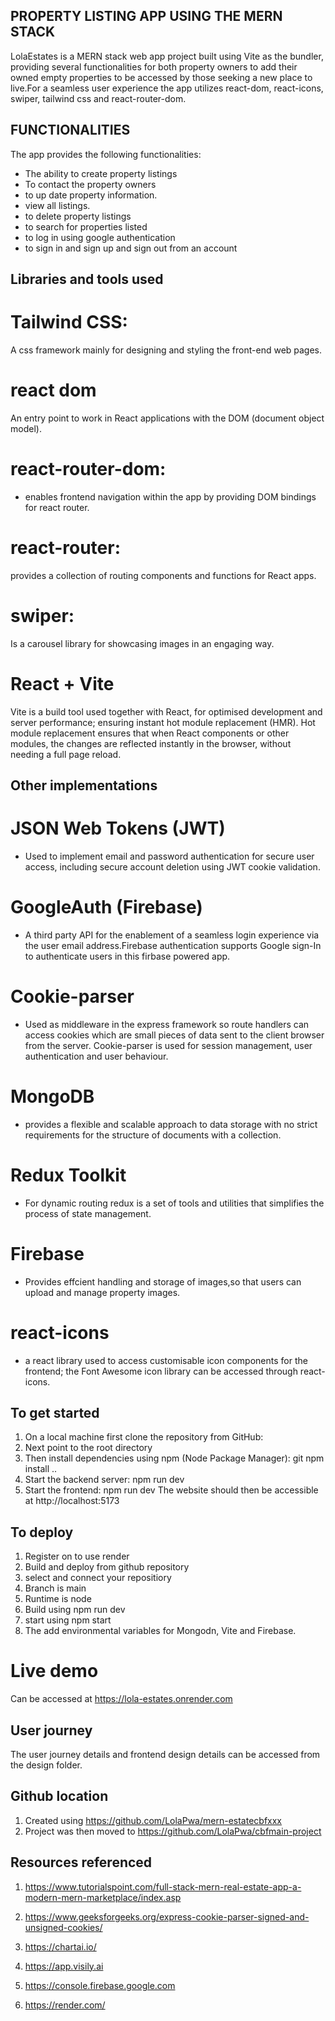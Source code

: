 ## PROPERTY LISTING APP USING THE MERN STACK

LolaEstates is a MERN stack web app project built using Vite as the bundler, providing several functionalities for both property owners to add 
their owned empty properties to be accessed by those seeking a new place to live.For a seamless user experience the app utilizes react-dom,
react-icons, swiper, tailwind css and react-router-dom.

## FUNCTIONALITIES
The app provides the following functionalities:
- The ability to create property listings
- To contact the property owners
- to up date property information.
- view all listings.
- to delete property listings
- to search for properties listed
- to log in using google authentication
- to sign in and sign up and sign out from an account

## Libraries and tools used
# Tailwind CSS: 
A css framework mainly for designing and styling the front-end web pages.
# react dom
An entry point to work in React applications with the DOM (document object model).
# react-router-dom: 
- enables frontend navigation within the app by providing DOM bindings for react router.
# react-router:
provides a collection of routing components and functions for React apps.
# swiper:
Is a carousel library for showcasing images in an engaging way.

# React + Vite
Vite is a build tool used together with React, for optimised development and server performance; ensuring instant hot module replacement (HMR). Hot module replacement ensures that when React components or other modules, the changes are reflected instantly in the browser, without needing a full page reload.

## Other implementations
# JSON Web Tokens (JWT)
- Used to implement email and password authentication for secure user access, including secure account deletion using JWT cookie validation.
# GoogleAuth (Firebase)
- A third party API for the enablement of a seamless login experience via the user email address.Firebase authentication supports Google sign-In to authenticate users in this firbase powered app.
# Cookie-parser
- Used as middleware in the express framework so route handlers can access cookies which are small pieces of data sent to the client browser from the server. Cookie-parser is used for session management, user authentication and user behaviour.
# MongoDB
- provides a flexible and scalable approach to data storage with no strict requirements for the structure of documents with a collection.
# Redux Toolkit
- For dynamic routing redux is a set of tools and utilities that simplifies the process of state management.
# Firebase
- Provides effcient handling and storage of images,so that users can upload and manage property images.
# react-icons
-  a react library used to access customisable icon components for the frontend; the Font Awesome icon library can be accessed through react-icons.

## To get started

1. On a local machine first clone the repository from GitHub: 
2. Next point to the root directory 
3. Then install dependencies using npm (Node Package Manager): git npm install ..
4. Start the backend server: npm run dev
5. Start the frontend: npm run dev
The website should then be accessible at http://localhost:5173

## To deploy
1. Register on to use render
2. Build and deploy from github repository
3. select and connect your repositiory
4. Branch is main
5. Runtime is node
6. Build using npm run dev
7. start using npm start
8. The add environmental variables for Mongodn, Vite and Firebase.


# Live demo
Can be accessed at https://lola-estates.onrender.com

## User journey
The user journey details and frontend design details can be accessed from the design folder. 
## Github location 
1. Created using https://github.com/LolaPwa/mern-estatecbfxxx
2. Project was then moved to https://github.com/LolaPwa/cbfmain-project
## Resources referenced
1. https://www.tutorialspoint.com/full-stack-mern-real-estate-app-a-modern-mern-marketplace/index.asp

2. https://www.geeksforgeeks.org/express-cookie-parser-signed-and-unsigned-cookies/
3. https://chartai.io/
4. https://app.visily.ai
5. https://console.firebase.google.com
6. https://render.com/